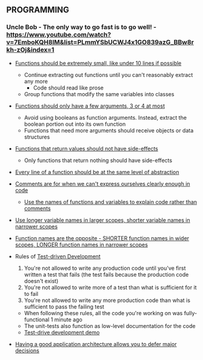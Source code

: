 ## PROGRAMMING

### Uncle Bob - The only way to go fast is to go well! - https://www.youtube.com/watch?v=7EmboKQH8lM&list=PLmmYSbUCWJ4x1GO839azG_BBw8rkh-zOj&index=1

- [Functions should be extremely small, like under 10 lines if possible](https://youtu.be/7EmboKQH8lM?list=PLmmYSbUCWJ4x1GO839azG_BBw8rkh-zOj&t=3341)
  - Continue extracting out functions until you can't reasonably extract any more
    - Code should read like prose
  - Group functions that modify the same variables into classes

- [Functions should only have a few arguments, 3 or 4 at most](https://youtu.be/7EmboKQH8lM?list=PLmmYSbUCWJ4x1GO839azG_BBw8rkh-zOj&t=4238)
  - Avoid using booleans as function arguments. Instead, extract the boolean portion out into its own function
  - Functions that need more arguments should receive objects or data structures

- [Functions that return values should not have side-effects](https://youtu.be/7EmboKQH8lM?list=PLmmYSbUCWJ4x1GO839azG_BBw8rkh-zOj&t=5667)
  - Only functions that return nothing should have side-effects

- [Every line of a function should be at the same level of abstraction](https://youtu.be/7EmboKQH8lM?list=PLmmYSbUCWJ4x1GO839azG_BBw8rkh-zOj&t=2773)

- [Comments are for when we can't express ourselves clearly enough in code](https://youtu.be/2a_ytyt9sf8?list=PLmmYSbUCWJ4x1GO839azG_BBw8rkh-zOj&t=598)
  - [Use the names of functions and variables to explain code rather than comments](https://youtu.be/2a_ytyt9sf8?list=PLmmYSbUCWJ4x1GO839azG_BBw8rkh-zOj&t=879)

- [Use longer variable names in larger scopes, shorter variable names in narrower scopes](https://youtu.be/2a_ytyt9sf8?list=PLmmYSbUCWJ4x1GO839azG_BBw8rkh-zOj&t=3146)
- [Function names are the opposite - SHORTER function names in wider scopes, LONGER function names in narrower scopes](https://youtu.be/2a_ytyt9sf8?list=PLmmYSbUCWJ4x1GO839azG_BBw8rkh-zOj&t=3258)

- Rules of [Test-driven Development](https://youtu.be/58jGpV2Cg50?list=PLmmYSbUCWJ4x1GO839azG_BBw8rkh-zOj&t=1436)
  1. You're not allowed to write any production code until you've first written a test that fails (the test fails because the production code doesn't exist)
  2. You're not allowed to write more of a test than what is sufficient for it to fail
  3. You're not allowed to write any more production code than what is sufficient to pass the failing test
  - When following these rules, all the code you're working on was fully-functional 1 minute ago
  - The unit-tests also function as low-level documentation for the code
  - [Test-drive development demo](https://youtu.be/58jGpV2Cg50?list=PLmmYSbUCWJ4x1GO839azG_BBw8rkh-zOj&t=2647)

- [Having a good application architecture allows you to defer major decisions](https://youtu.be/sn0aFEMVTpA?list=PLmmYSbUCWJ4x1GO839azG_BBw8rkh-zOj&t=6486)
